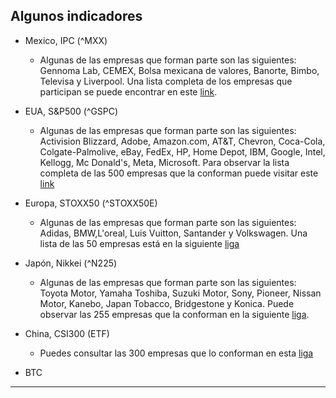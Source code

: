 ## Algunos indicadores

+ Mexico, IPC (^MXX)

  - Algunas de las empresas que forman parte son las siguientes: Gennoma Lab, CEMEX, Bolsa mexicana de valores, Banorte, Bimbo, Televisa y Liverpool. Una lista completa de los empresas que participan se puede encontrar en este [link](https://es.investing.com/indices/investing.com-us-500-components "IPC components").

+ EUA, S&P500 (^GSPC)

  - Algunas de las empresas que forman parte son las siguientes: Activision Blizzard, Adobe, Amazon.com, AT&T, Chevron, Coca-Cola, Colgate-Palmolive, eBay, FedEx, HP, Home Depot, IBM, Google, Intel, Kellogg, Mc Donald's, Meta, Microsoft. Para observar la lista completa de las 500 empresas que la conforman puede visitar este [link](https://es.investing.com/indices/investing.com-us-500-components "S&P500 components")

+ Europa, STOXX50 (^STOXX50E)

  - Algunas de las empresas que forman parte son las siguientes: Adidas, BMW,L'oreal, Luis Vuitton, Santander y Volkswagen. Una lista de las 50 empresas está en la siguiente [liga](https://mx.investing.com/indices/eu-stoxx50-components "STOXX50 components")

+ Japón, Nikkei (^N225)

  - Algunas de las empresas que forman parte son las siguientes: Toyota Motor, Yamaha Toshiba, Suzuki Motor, Sony, Pioneer, Nissan Motor, Kanebo, Japan Tobacco, Bridgestone y Konica. Puede observar las 255 empresas que la conforman en la siguiente [liga](https://mx.investing.com/indices/japan-ni225-components "255 components Nikkei").

+ China, CSI300 (ETF)

  - Puedes consultar las 300 empresas que lo conforman en esta [liga](https://mx.investing.com/indices/csi300-components "CSI300 components")

+ BTC

---
